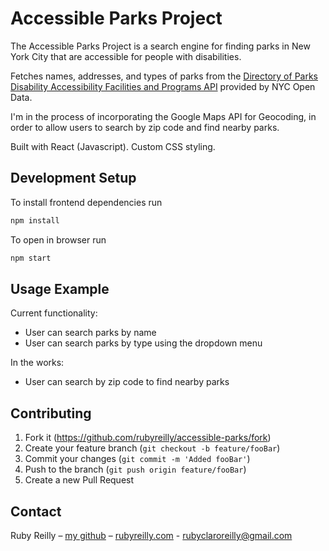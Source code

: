 # Accessible Parks Project
The Accessible Parks Project is a search engine for finding parks in New York City that are accessible for people with disabilities.

Fetches names, addresses, and types of parks from the [Directory of Parks Disability Accessibility Facilities and Programs API](https://dev.socrata.com/foundry/data.cityofnewyork.us/4xyq-5bdm) provided by NYC Open Data.

I'm in the process of incorporating the Google Maps API for Geocoding, in order to allow users to search by zip code and find nearby parks.

Built with React (Javascript). Custom CSS styling.

## Development Setup
To install frontend dependencies run

```bash
npm install
```
To open in browser run

```bash
npm start
```

## Usage Example
Current functionality:
+ User can search parks by name
+ User can search parks by type using the dropdown menu

In the works:
+ User can search by zip code to find nearby parks

## Contributing
1.  Fork it (https://github.com/rubyreilly/accessible-parks/fork)
2.  Create your feature branch (`git checkout -b feature/fooBar`)
3.  Commit your changes (`git commit -m 'Added fooBar'`)
4.  Push to the branch (`git push origin feature/fooBar`)
5.  Create a new Pull Request

## Contact

Ruby Reilly – [my github](https://github.com/rubyreilly) – [rubyreilly.com](https://rubyreilly.github.io/) - [rubyclaroreilly@gmail.com](mailto:rubyclaroreilly@gmail.com)

